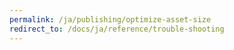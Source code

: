 ```yaml
---
permalink: /ja/publishing/optimize-asset-size
redirect_to: /docs/ja/reference/trouble-shooting
---
```

